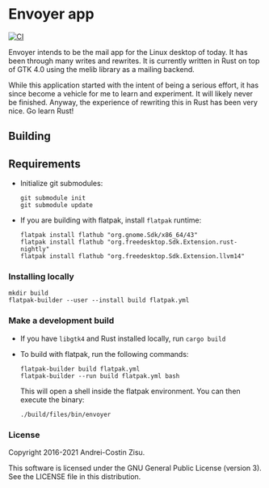 # Envoyer app

[![CI](https://github.com/matzipan/envoyer/actions/workflows/ci.yml/badge.svg?branch=main)](https://github.com/matzipan/envoyer/actions/workflows/ci.yml)

Envoyer intends to be the mail app for the Linux desktop of today. It has been
through many writes and rewrites. It is currently written in Rust on top of GTK
4.0 using the melib library as a mailing backend.

While this application started with the intent of being a serious effort, it
has since become a vehicle for me to learn and experiment. It will likely never
be finished. Anyway, the experience of rewriting this in Rust has been very
nice. Go learn Rust!

## Building

## Requirements

* Initialize git submodules:

  ```shell
  git submodule init
  git submodule update
  ```

* If you are building with flatpak, install `flatpak` runtime:

  ```shell
  flatpak install flathub "org.gnome.Sdk/x86_64/43"
  flatpak install flathub "org.freedesktop.Sdk.Extension.rust-nightly"
  flatpak install flathub "org.freedesktop.Sdk.Extension.llvm14"
  ```

### Installing locally

```
mkdir build
flatpak-builder --user --install build flatpak.yml
```

### Make a development build

* If you have `libgtk4` and Rust installed locally, run `cargo build`

* To build with flatpak, run the following commands:
  
  ```shell
  flatpak-builder build flatpak.yml
  flatpak-builder --run build flatpak.yml bash
  ```
  
  This will open a shell inside the flatpak environment.
  You can then execute the binary:
  
  ```shell
  ./build/files/bin/envoyer
  ```
  

### License

Copyright 2016-2021 Andrei-Costin Zisu.

This software is licensed under the GNU General Public License (version 3).
See the LICENSE file in this distribution.
